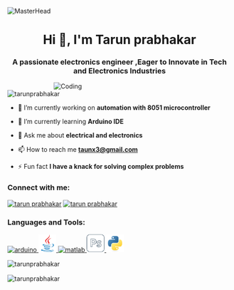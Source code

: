 ![MasterHead](https://i.pinimg.com/originals/01/71/5d/01715d903f85b151035284ed601fdfd0.gif)
<h1 align="center">Hi 👋, I'm Tarun prabhakar</h1>
<h3 align="center">A passionate electronics engineer ,Eager to Innovate in Tech and Electronics Industries</h3>
<img align="right" alt="Coding" width="400" src="https://mir-s3-cdn-cf.behance.net/project_modules/hd/e5ae3162004971.5a81b424e360e.gif">

<p align="left"> <img src="https://komarev.com/ghpvc/?username=tarunprabhakar&label=Profile%20views&color=0e75b6&style=flat" alt="tarunprabhakar" /> </p>

- 🔭 I’m currently working on **automation with 8051 microcontroller**

- 🌱 I’m currently learning **Arduino IDE**

- 💬 Ask me about **electrical and electronics**

- 📫 How to reach me **taunx3@gmail.com**

- ⚡ Fun fact **I have a knack for solving complex problems**

<h3 align="left">Connect with me:</h3>
<p align="left">
<a href="https://linkedin.com/in/tarun prabhakar" target="blank"><img align="center" src="https://raw.githubusercontent.com/rahuldkjain/github-profile-readme-generator/master/src/images/icons/Social/linked-in-alt.svg" alt="tarun prabhakar" height="30" width="40" /></a>
<a href="https://www.hackerrank.com/tarun prabhakar" target="blank"><img align="center" src="https://raw.githubusercontent.com/rahuldkjain/github-profile-readme-generator/master/src/images/icons/Social/hackerrank.svg" alt="tarun prabhakar" height="30" width="40" /></a>
</p>

<h3 align="left">Languages and Tools:</h3>
<p align="left"> <a href="https://www.arduino.cc/" target="_blank" rel="noreferrer"> <img src="https://cdn.worldvectorlogo.com/logos/arduino-1.svg" alt="arduino" width="40" height="40"/> </a> <a href="https://www.java.com" target="_blank" rel="noreferrer"> <img src="https://raw.githubusercontent.com/devicons/devicon/master/icons/java/java-original.svg" alt="java" width="40" height="40"/> </a> <a href="https://www.mathworks.com/" target="_blank" rel="noreferrer"> <img src="https://upload.wikimedia.org/wikipedia/commons/2/21/Matlab_Logo.png" alt="matlab" width="40" height="40"/> </a> <a href="https://www.photoshop.com/en" target="_blank" rel="noreferrer"> <img src="https://raw.githubusercontent.com/devicons/devicon/master/icons/photoshop/photoshop-line.svg" alt="photoshop" width="40" height="40"/> </a> <a href="https://www.python.org" target="_blank" rel="noreferrer"> <img src="https://raw.githubusercontent.com/devicons/devicon/master/icons/python/python-original.svg" alt="python" width="40" height="40"/> </a> </p>

<p><img align="center" src="https://github-readme-stats.vercel.app/api/top-langs?username=tarunprabhakar&show_icons=true&locale=en&layout=compact" alt="tarunprabhakar" /></p>

<p><img align="center" src="https://github-readme-streak-stats.herokuapp.com/?user=tarunprabhakar&" alt="tarunprabhakar" /></p>
